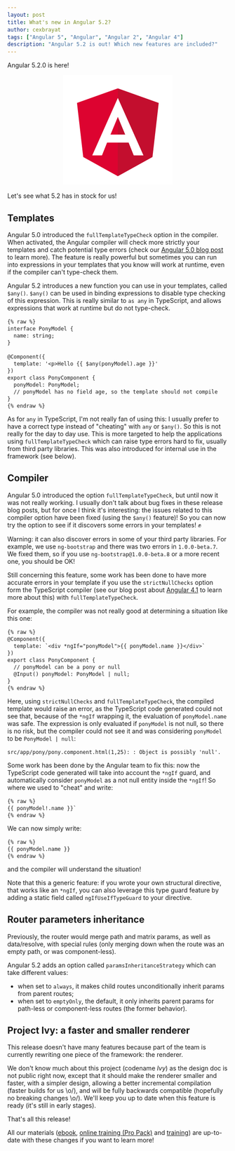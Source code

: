 ```yaml
---
layout: post
title: What's new in Angular 5.2?
author: cexbrayat
tags: ["Angular 5", "Angular", "Angular 2", "Angular 4"]
description: "Angular 5.2 is out! Which new features are included?"
---
```


Angular 5.2.0 is here!

<p style="text-align: center;">
  <a href="https://github.com/angular/angular/blob/master/CHANGELOG.md#520-2018-01-10">
    <img class="img-rounded img-responsive" style="max-width: 100%" src="/assets/images/angular.png" alt="Angular logo" />
  </a>
</p>

Let's see what 5.2 has in stock for us!

## Templates

Angular&nbsp;5.0 introduced the `fullTemplateTypeCheck` option in the compiler.
When activated, the Angular compiler will check more strictly your templates and catch potential type errors
(check our [Angular&nbsp;5.0 blog post](/2017/11/02/what-is-new-angular-5/) to learn more).
The feature is really powerful but sometimes you can run into expressions in your templates that you know will work at runtime,
even if the compiler can't type-check them.

Angular&nbsp;5.2 introduces a new function you can use in your templates, called `$any()`.
`$any()` can be used in binding expressions to disable type checking of this expression.
This is really similar to `as any` in TypeScript, and allows expressions that work at runtime but do not type-check.

    {% raw %}
    interface PonyModel {
      name: string;
    }

    @Component({
      template: '<p>Hello {{ $any(ponyModel).age }}'
    })
    export class PonyComponent {
      ponyModel: PonyModel;
      // ponyModel has no field age, so the template should not compile
    }
    {% endraw %}

As for `any` in TypeScript, I'm not really fan of using this:
I usually prefer to have a correct type instead of "cheating" with `any` or `$any()`.
So this is not really for the day to day use.
This is more targeted to help the applications using `fullTemplateTypeCheck`
which can raise type errors hard to fix, usually from third party libraries.
This was also introduced for internal use in the framework (see below).

## Compiler

Angular&nbsp;5.0 introduced the option `fullTemplateTypeCheck`,
but until now it was not really working.
I usually don't talk about bug fixes in these release blog posts,
but for once I think it's interesting: the issues related to this compiler option
have been fixed (using the `$any()` feature)!
So you can now try the option to see if it discovers some errors in your templates! ✊

Warning: it can also discover errors in some of your third party libraries.
For example, we use `ng-bootstrap` and there was two errors in `1.0.0-beta.7`.
We fixed them, so if you use `ng-bootstrap@1.0.0-beta.8` or a more recent one, you should be OK!

Still concerning this feature, some work has been done to have more accurate errors in your template if you use the `strictNullChecks` option form the TypeScript compiler (see our blog post about [Angular&nbsp;4.1](/2017/04/28/what-is-new-angular-4.1/) to learn more about this) with `fullTemplateTypeCheck`.

For example, the compiler was not really good at determining a situation like this one:

    {% raw %}
    @Component({
      template: `<div *ngIf="ponyModel">{{ ponyModel.name }}</div>`
    })
    export class PonyComponent {
      // ponyModel can be a pony or null
      @Input() ponyModel: PonyModel | null;
    }
    {% endraw %}

Here, using `strictNullChecks` and `fullTemplateTypeCheck`, the compiled template would raise an error,
as the TypeScript code generated could not see that, because of the `*ngIf` wrapping it,
the evaluation of `ponyModel.name` was safe.
The expression is only evaluated if `ponyModel` is not null, so there is no risk,
but the compiler could not see it and was considering `ponyModel` to be `PonyModel | null`:

    src/app/pony/pony.component.html(1,25): : Object is possibly 'null'.

Some work has been done by the Angular team to fix this:
now the TypeScript code generated will take into account the `*ngIf` guard,
and automatically consider `ponyModel` as a not null entity inside the `*ngIf`!
So where we used to "cheat" and write:

    {% raw %}
    {{ ponyModel!.name }}`
    {% endraw %}

We can now simply write:

    {% raw %}
    {{ ponyModel.name }}
    {% endraw %}

and the compiler will understand the situation!

Note that this a generic feature: if you wrote your own structural directive,
that works like an `*ngIf`, you can also leverage this type guard feature by adding
a static field called `ngIfUseIfTypeGuard` to your directive.

## Router parameters inheritance

Previously, the router would merge path and matrix params, as well as data/resolve,
with special rules (only merging down when the route was an empty path, or was component-less).

Angular&nbsp;5.2 adds an option called `paramsInheritanceStrategy` which can take different values:

- when set to `always`, it makes child routes unconditionally inherit params from parent routes;
- when set to `emptyOnly`, the default, it only inherits parent params for path-less or component-less
 routes (the former behavior).

## Project Ivy: a faster and smaller renderer

This release doesn't have many features because part of the team is currently
rewriting one piece of the framework: the renderer.

We don't know much about this project (codename *Ivy*) as the design doc is not public right now,
except that it should make the renderer smaller and faster, with a simpler design,
allowing a better incremental compilation (faster builds for us \o/),
and will be fully backwards compatible (hopefully no breaking changes \o/).
We'll keep you up to date when this feature is ready (it's still in early stages).


That's all this release!

All our materials ([ebook](https://books.ninja-squad.com/angular), [online training (Pro Pack)](https://angular-exercises.ninja-squad.com/) and [training](http://ninja-squad.com/training/angular)) are up-to-date with these changes if you want to learn more!
